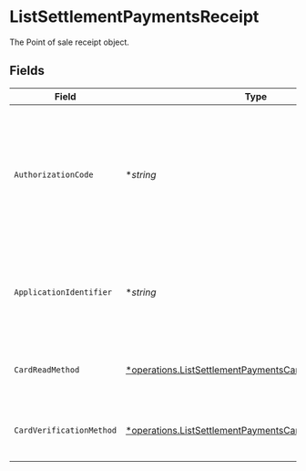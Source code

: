 # ListSettlementPaymentsReceipt

The Point of sale receipt object.


## Fields

| Field                                                                                                                               | Type                                                                                                                                | Required                                                                                                                            | Description                                                                                                                         | Example                                                                                                                             |
| ----------------------------------------------------------------------------------------------------------------------------------- | ----------------------------------------------------------------------------------------------------------------------------------- | ----------------------------------------------------------------------------------------------------------------------------------- | ----------------------------------------------------------------------------------------------------------------------------------- | ----------------------------------------------------------------------------------------------------------------------------------- |
| `AuthorizationCode`                                                                                                                 | **string*                                                                                                                           | :heavy_minus_sign:                                                                                                                  | A unique code provided by the cardholder’s bank to confirm that the transaction was successfully approved.                          | ...                                                                                                                                 |
| `ApplicationIdentifier`                                                                                                             | **string*                                                                                                                           | :heavy_minus_sign:                                                                                                                  | The unique number that identifies a specific payment application on a chip card.                                                    | ...                                                                                                                                 |
| `CardReadMethod`                                                                                                                    | [*operations.ListSettlementPaymentsCardReadMethod](../../models/operations/listsettlementpaymentscardreadmethod.md)                 | :heavy_minus_sign:                                                                                                                  | The method by which the card was read by the terminal.                                                                              | contactless                                                                                                                         |
| `CardVerificationMethod`                                                                                                            | [*operations.ListSettlementPaymentsCardVerificationMethod](../../models/operations/listsettlementpaymentscardverificationmethod.md) | :heavy_minus_sign:                                                                                                                  | The method used to verify the cardholder's identity.                                                                                | no-cvm-required                                                                                                                     |